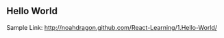 Hello World
--------------

Sample Link: http://noahdragon.github.com/React-Learning/1.Hello-World/
